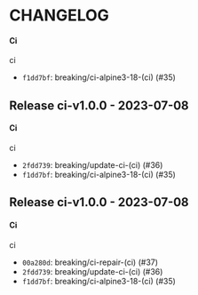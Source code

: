 # CHANGELOG

#### Ci
ci
- `f1dd7bf`: breaking/ci-alpine3-18-(ci) (#35)


## Release ci-v1.0.0 - 2023-07-08
#### Ci
ci
- `2fdd739`: breaking/update-ci-(ci) (#36)
- `f1dd7bf`: breaking/ci-alpine3-18-(ci) (#35)


## Release ci-v1.0.0 - 2023-07-08
#### Ci
ci
- `00a280d`: breaking/ci-repair-(ci) (#37)
- `2fdd739`: breaking/update-ci-(ci) (#36)
- `f1dd7bf`: breaking/ci-alpine3-18-(ci) (#35)

